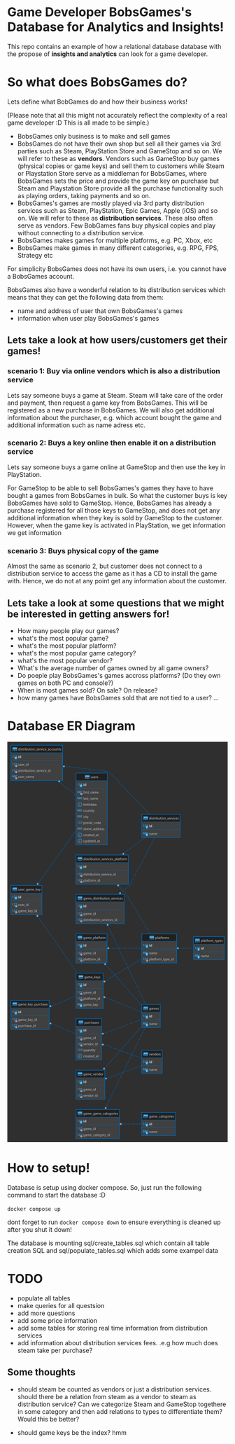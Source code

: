 # Game Developer BobsGames's Database for Analytics and Insights!

This repo contains an example of how a relational database database with the propose of **insights and analytics** can look for a game developer.

# So what does BobsGames do?

Lets define what BobGames do and how their business works!

(Please note that all this might not accurately reflect the complexity of a real game developer :D This is all made to be simple.)

- BobsGames only business is to make and sell games
- BobsGames do not have their own shop but sell all their games via 3rd parties such as Steam, PlayStation Store and GameStop and so on. We will refer to these as **vendors**.
  Vendors such as GameStop buy games (physical copies or game keys) and sell them to customers while Steam or Playstation Store serve as a middleman for BobsGames, where BobsGames sets the price and provide the game key on purchase but Steam and Playstation Store provide all the purchase functionality such as playing orders, taking payments and so on.
- BobsGames's games are mostly played via 3rd party distribution services such as Steam, PlayStation, Epic Games, Apple (iOS) and so on. We will refer to these as **distribution services**. These also often serve as vendors. Few BobGames fans buy physical copies and play without connecting to a distribution service.
- BobsGames makes games for multiple platforms, e.g. PC, Xbox, etc
- BobsGames make games in many different categories, e.g. RPG, FPS, Strategy etc

For simplicity BobsGames does not have its own users, i.e. you cannot have a BobsGames account.

BobsGames also have a wonderful relation to its distribution services which means that they can get the following data from them:
  - name and address of user that own BobsGames's games
  - information when user play BobsGames's games
  
## Lets take a look at how users/customers get their games!

### scenario 1: Buy via online vendors which is also a distribution service

Lets say someone buys a game at Steam. Steam will take care of the order and payment, then request a game key from BobsGames. This will be registered as a new purchase in BobsGames. We will also get additional information about the purchaser, e.g. which account bought the game and additional information such as name adress etc.

### scenario 2: Buys a key online then enable it on a distribution service

Lets say someone buys a game online at GameStop and then use the key in PlayStation.

For GameStop to be able to sell BobsGames's games they have to have bought a games from BobsGames in bulk. So what the customer buys is key BobsGames have sold to GameStop. Hence, BobsGames has already a purchase registered for all those keys to GameStop, and does not get any additional information when they key is sold by GameStop to the customer. However, when the game key is activated in PlayStation, we get information we get information

### scenario 3: Buys physical copy of the game

Almost the same as scenario 2, but customer does not connect to a distribution service to access the game as it has a CD to install the game with. Hence, we do not at any point get any information about the customer.


## Lets take a look at some questions that we might be interested in getting answers for!

- How many people play our games?
- what's the most popular game?
- what's the most popular platform?
- what's the most popular game category?
- what's the most popular vendor?
- What's the average number of games owned by all game owners?
- Do poeple play BobsGames's games accross platforms? (Do they own games on both PC and console?)
- When is most games sold? On sale? On release?
- how many games have BobsGames sold that are not tied to a user?
  ...

# Database ER Diagram

![](bobsgames_db_er_diagram.png)

# How to setup!

Database is setup using docker compose. So, just run the following command to start the database :D

`docker compose up`

dont forget to run `docker compose down` to ensure everything is cleaned up after you shut it down!

The database is mounting sql/create_tables.sql which contain all table creation SQL and sql/populate_tables.sql which adds some exampel data

# TODO

- populate all tables
- make queries for all questsion
- add more questions
- add some price information
- add some tables for storing real time information from distribution services
- add information about distribution services fees. .e.g how much does steam take per purchase?

## Some thoughts

- should steam be counted as vendors or just a distribution services. should there be a relation from steam as a vendor to steam as distribution service? Can we categorize Steam and GameStop togethere in some category and then add relations to types to differentiate them? Would this be better?

- should game keys be the index? hmm
